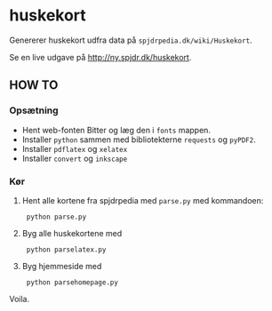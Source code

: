 huskekort
=========

Genererer huskekort udfra data på `spjdrpedia.dk/wiki/Huskekort`.

Se en live udgave på http://ny.spjdr.dk/huskekort.


## HOW TO

### Opsætning

* Hent web-fonten Bitter og læg den i `fonts` mappen.
* Installer `python` sammen med bibliotekterne `requests` og `pyPDF2`.
* Installer `pdflatex` og `xelatex`
* Installer `convert` og `inkscape`

### Kør

1. Hent alle kortene fra spjdrpedia med `parse.py` med kommandoen:
        
        python parse.py

2. Byg alle huskekortene med 
        
        python parselatex.py

3. Byg hjemmeside med 
        
        python parsehomepage.py

Voila.


